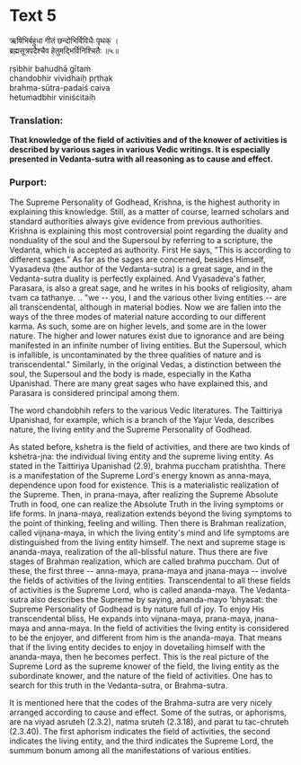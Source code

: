 # Text 5

ऋषिभिर्बहुधा गीतं छन्दोभिर्विविधैः पृथक् ।  
ब्रह्मसूत्रपदैश्चैव हेतुमद्भिर्विनिश्चितैः ॥५॥

ṛṣibhir bahudhā gītaḿ  
chandobhir vividhaiḥ pṛthak  
brahma-sūtra-padaiś caiva  
hetumadbhir viniścitaiḥ



### Translation:

**That knowledge of the field of activities and of the knower of activities is described by various sages in various Vedic writings. It is especially presented in Vedanta-sutra with all reasoning as to cause and effect.**

### Purport:

The Supreme Personality of Godhead, Krishna, is the highest authority in explaining this knowledge. Still, as a matter of course, learned scholars and standard authorities always give evidence from previous authorities. Krishna is explaining this most controversial point regarding the duality and nonduality of the soul and the Supersoul by referring to a scripture, the Vedanta, which is accepted as authority. First He says, "This is according to different sages." As far as the sages are concerned, besides Himself, Vyasadeva (the author of the Vedanta-sutra) is a great sage, and in the Vedanta-sutra duality is perfectly explained. And Vyasadeva's father, Parasara, is also a great sage, and he writes in his books of religiosity, aham tvam ca tathanye. .. "we -- you, I and the various other living entities -- are all transcendental, although in material bodies. Now we are fallen into the ways of the three modes of material nature according to our different karma. As such, some are on higher levels, and some are in the lower nature. The higher and lower natures exist due to ignorance and are being manifested in an infinite number of living entities. But the Supersoul, which is infallible, is uncontaminated by the three qualities of nature and is transcendental." Similarly, in the original Vedas, a distinction between the soul, the Supersoul and the body is made, especially in the Katha Upanishad. There are many great sages who have explained this, and Parasara is considered principal among them.

The word chandobhih refers to the various Vedic literatures. The Taittiriya Upanishad, for example, which is a branch of the Yajur Veda, describes nature, the living entity and the Supreme Personality of Godhead.

As stated before, kshetra is the field of activities, and there are two kinds of kshetra-jna: the individual living entity and the supreme living entity. As stated in the Taittiriya Upanishad (2.9), brahma puccham pratishtha. There is a manifestation of the Supreme Lord's energy known as anna-maya, dependence upon food for existence. This is a materialistic realization of the Supreme. Then, in prana-maya, after realizing the Supreme Absolute Truth in food, one can realize the Absolute Truth in the living symptoms or life forms. In jnana-maya, realization extends beyond the living symptoms to the point of thinking, feeling and willing. Then there is Brahman realization, called vijnana-maya, in which the living entity's mind and life symptoms are distinguished from the living entity himself. The next and supreme stage is ananda-maya, realization of the all-blissful nature. Thus there are five stages of Brahman realization, which are called brahma puccham. Out of these, the first three -- anna-maya, prana-maya and jnana-maya -- involve the fields of activities of the living entities. Transcendental to all these fields of activities is the Supreme Lord, who is called ananda-maya. The Vedanta-sutra also describes the Supreme by saying, ananda-mayo 'bhyasat: the Supreme Personality of Godhead is by nature full of joy. To enjoy His transcendental bliss, He expands into vijnana-maya, prana-maya, jnana-maya and anna-maya. In the field of activities the living entity is considered to be the enjoyer, and different from him is the ananda-maya. That means that if the living entity decides to enjoy in dovetailing himself with the ananda-maya, then he becomes perfect. This is the real picture of the Supreme Lord as the supreme knower of the field, the living entity as the subordinate knower, and the nature of the field of activities. One has to search for this truth in the Vedanta-sutra, or Brahma-sutra.

It is mentioned here that the codes of the Brahma-sutra are very nicely arranged according to cause and effect. Some of the sutras, or aphorisms, are na viyad asruteh (2.3.2), natma sruteh (2.3.18), and parat tu tac-chruteh (2.3.40). The first aphorism indicates the field of activities, the second indicates the living entity, and the third indicates the Supreme Lord, the summum bonum among all the manifestations of various entities.